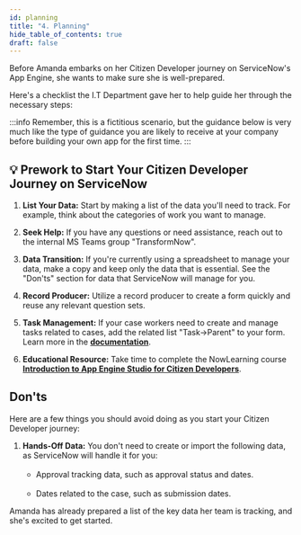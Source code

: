 ```yaml
---
id: planning
title: "4. Planning"
hide_table_of_contents: true
draft: false
---
```


Before Amanda embarks on her Citizen Developer journey on ServiceNow's App Engine, she wants to make sure she is well-prepared. 

Here's a checklist the I.T Department gave her to help guide her through the necessary steps:

:::info
Remember, this is a fictitious scenario, but the guidance below is very much like the type of guidance you are likely to receive at your company before building your own app for the first time. 
:::

## 💡 Prework to Start Your Citizen Developer Journey on ServiceNow

1. **List Your Data:** Start by making a list of the data you'll need to track. For example, think about the categories of work you want to manage.


2. **Seek Help:** If you have any questions or need assistance, reach out to the internal MS Teams group "TransformNow". 


3. **Data Transition:** If you're currently using a spreadsheet to manage your data, make a copy and keep only the data that is essential. See the "Don'ts" section for data that ServiceNow will manage for you.


4. **Record Producer:** Utilize a record producer to create a form quickly and reuse any relevant question sets.


5. **Task Management:** If your case workers need to create and manage tasks related to cases, add the related list "Task→Parent" to your form. Learn more in the **[documentation](https://docs.servicenow.com/csh?topicname=add-embedded-lists-form.html&version=latest)**.


6. **Educational Resource:** Take time to complete the NowLearning course **[Introduction to App Engine Studio for Citizen Developers](https://nowlearning.servicenow.com/lxp/en/app-engine/app-enginename?id=learning_course_prev&course_id=9f7c9a16874cb9d8f40fc95d0ebb35f8)**.


## Don'ts
Here are a few things you should avoid doing as you start your Citizen Developer journey:

1. **Hands-Off Data:** You don't need to create or import the following data, as ServiceNow will handle it for you:<br/><br/>
   * Approval tracking data, such as approval status and dates.<br/><br/>
   * Dates related to the case, such as submission dates.<br/>


Amanda has already prepared a list of the key data her team is tracking, and she's excited to get started. 